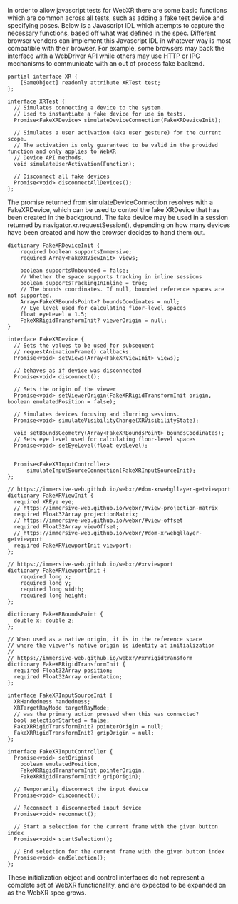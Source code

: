 In order to allow javascript tests for WebXR there are some basic functions which are common across all tests, 
such as adding a fake test device and specifying poses. Below is a Javascript IDL which attempts to capture 
the necessary functions, based off what was defined in the spec. Different browser vendors can implement this
Javascript IDL in whatever way is most compatible with their browser. For example, some browsers may back the
interface with a WebDriver API while others may use HTTP or IPC mechanisms to communicate with an out of process 
fake backend.

```WebIDL
partial interface XR {
    [SameObject] readonly attribute XRTest test;
};

interface XRTest {
  // Simulates connecting a device to the system.
  // Used to instantiate a fake device for use in tests.
  Promise<FakeXRDevice> simulateDeviceConnection(FakeXRDeviceInit);

  // Simulates a user activation (aka user gesture) for the current scope.
  // The activation is only guaranteed to be valid in the provided function and only applies to WebXR
  // Device API methods.
  void simulateUserActivation(Function);

  // Disconnect all fake devices
  Promise<void> disconnectAllDevices();
};
```

The promise returned from simulateDeviceConnection resolves with a FakeXRDevice, which can be used 
to control the fake XRDevice that has been created in the background. The fake device may be used in a session returned by 
navigator.xr.requestSession(), depending on how many devices have been created and how the browser decides to hand 
them out.

```WebIDL
dictionary FakeXRDeviceInit {
    required boolean supportsImmersive;
    required Array<FakeXRViewInit> views;

    boolean supportsUnbounded = false;
    // Whether the space supports tracking in inline sessions
    boolean supportsTrackingInInline = true;
    // The bounds coordinates. If null, bounded reference spaces are not supported.
    Array<FakeXRBoundsPoint>? boundsCoodinates = null;
    // Eye level used for calculating floor-level spaces
    float eyeLevel = 1.5;
    FakeXRRigidTransformInit? viewerOrigin = null;
}

interface FakeXRDevice {
  // Sets the values to be used for subsequent
  // requestAnimationFrame() callbacks.
  Promise<void> setViews(Array<FakeXRViewInit> views);

  // behaves as if device was disconnected
  Promise<void> disconnect();

  // Sets the origin of the viewer
  Promise<void> setViewerOrigin(FakeXRRigidTransformInit origin, boolean emulatedPosition = false);

  // Simulates devices focusing and blurring sessions.
  Promise<void> simulateVisibilityChange(XRVisibilityState);

  void setBoundsGeometry(Array<FakeXRBoundsPoint> boundsCoodinates);
  // Sets eye level used for calculating floor-level spaces
  Promise<void> setEyeLevel(float eyeLevel);

  
  Promise<FakeXRInputController>  
      simulateInputSourceConnection(FakeXRInputSourceInit);
};

// https://immersive-web.github.io/webxr/#dom-xrwebgllayer-getviewport
dictionary FakeXRViewInit {
  required XREye eye;
  // https://immersive-web.github.io/webxr/#view-projection-matrix
  required Float32Array projectionMatrix;
  // https://immersive-web.github.io/webxr/#view-offset
  required Float32Array viewOffset;
  // https://immersive-web.github.io/webxr/#dom-xrwebgllayer-getviewport
  required FakeXRViewportInit viewport;
};

// https://immersive-web.github.io/webxr/#xrviewport
dictionary FakeXRViewportInit {
    required long x;
    required long y;
    required long width;
    required long height;
};

dictionary FakeXRBoundsPoint {
  double x; double z;
};

// When used as a native origin, it is in the reference space
// where the viewer's native origin is identity at initialization
//
// https://immersive-web.github.io/webxr/#xrrigidtransform
dictionary FakeXRRigidTransformInit {
  required Float32Array position;
  required Float32Array orientation;
};

interface FakeXRInputSourceInit {
  XRHandedness handedness;
  XRTargetRayMode targetRayMode;
  // was the primary action pressed when this was connected?
  bool selectionStarted = false;
  FakeXRRigidTransformInit? pointerOrigin = null;
  FakeXRRigidTransformInit? gripOrigin = null;
};

interface FakeXRInputController {
  Promise<void> setOrigins(
    boolean emulatedPosition, 
    FakeXRRigidTransformInit pointerOrigin, 
    FakeXRRigidTransformInit? gripOrigin);

  // Temporarily disconnect the input device
  Promise<void> disconnect();

  // Reconnect a disconnected input device
  Promise<void> reconnect();

  // Start a selection for the current frame with the given button index
  Promise<void> startSelection();

  // End selection for the current frame with the given button index
  Promise<void> endSelection();
};
```

These initialization object and control interfaces do not represent a complete set of WebXR functionality, 
and are expected to be expanded on as the WebXR spec grows.
